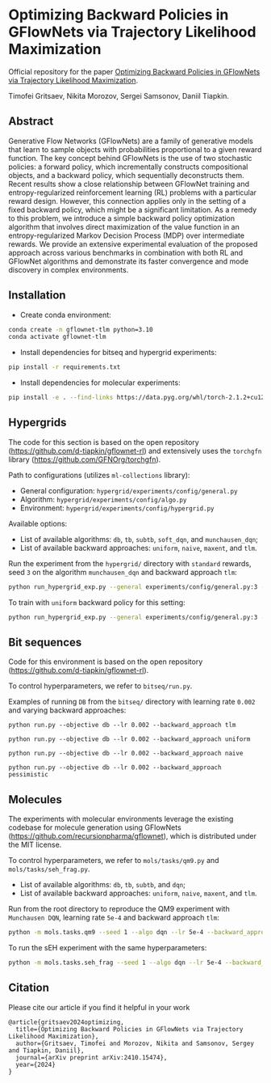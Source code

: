 # Optimizing Backward Policies in GFlowNets via Trajectory Likelihood Maximization

Official repository for the paper [Optimizing Backward Policies in GFlowNets via Trajectory Likelihood Maximization](https://arxiv.org/abs/2410.15474).

Timofei Gritsaev, Nikita Morozov, Sergei Samsonov, Daniil Tiapkin.

## Abstract
Generative Flow Networks (GFlowNets) are a family of generative models that learn to sample objects with probabilities proportional to a given reward function. 
The key concept behind GFlowNets is the use of two stochastic policies: a forward policy, which incrementally constructs compositional objects, and a backward policy, which sequentially deconstructs them. 
Recent results show a close relationship between GFlowNet training and entropy-regularized reinforcement learning (RL) problems with a particular reward design. 
However, this connection applies only in the setting of a fixed backward policy, which might be a significant limitation. 
As a remedy to this problem, we introduce a simple backward policy optimization algorithm that involves direct maximization of the value function in an entropy-regularized Markov Decision Process (MDP) over intermediate rewards. 
We provide an extensive experimental evaluation of the proposed approach across various benchmarks in combination with both RL and GFlowNet algorithms and demonstrate its faster convergence and mode discovery in complex environments.

## Installation

- Create conda environment:

```sh
conda create -n gflownet-tlm python=3.10
conda activate gflownet-tlm
```

- Install dependencies for bitseq and hypergrid experiments:

```sh
pip install -r requirements.txt
```

- Install dependencies for molecular experiments:
```sh
pip install -e . --find-links https://data.pyg.org/whl/torch-2.1.2+cu121.html
```

## Hypergrids

The code for this section is based on the open repository (https://github.com/d-tiapkin/gflownet-rl) and extensively uses the `torchgfn` library (https://github.com/GFNOrg/torchgfn).

Path to configurations (utilizes `ml-collections` library):
- General configuration: `hypergrid/experiments/config/general.py`
- Algorithm: `hypergrid/experiments/config/algo.py`
- Environment: `hypergrid/experiments/config/hypergrid.py`

Available options:
- List of available algorithms: `db`, `tb`, `subtb`, `soft_dqn`, and `munchausen_dqn`;
- List of available backward approaches: `uniform`, `naive`, `maxent`, and `tlm`.

Run the experiment from the `hypergrid/` directory with `standard` rewards, seed `3` on the algorithm `munchausen_dqn` and backward approach `tlm`:
```bash
python run_hypergrid_exp.py --general experiments/config/general.py:3 --env experiments/config/hypergrid.py:standard --algo experiments/config/algo.py:munchausen_dqn --algo.backward_approach tlm
```
To train with `uniform` backward policy for this setting:
```bash
python run_hypergrid_exp.py --general experiments/config/general.py:3 --env experiments/config/hypergrid.py:standard --algo experiments/config/algo.py:munchausen_dqn --algo.backward_approach uniform
```

## Bit sequences

Code for this environment is based on the open repository (https://github.com/d-tiapkin/gflownet-rl).

To control hyperparameters, we refer to `bitseq/run.py`.

Examples of running `DB` from the `bitseq/` directory with learning rate `0.002` and varying backward approaches:

```
python run.py --objective db --lr 0.002 --backward_approach tlm
```

```
python run.py --objective db --lr 0.002 --backward_approach uniform
```

```
python run.py --objective db --lr 0.002 --backward_approach naive
```

```
python run.py --objective db --lr 0.002 --backward_approach pessimistic
```

## Molecules

The experiments with molecular environments leverage the existing codebase for molecule generation using GFlowNets (https://github.com/recursionpharma/gflownet), which is distributed under the MIT license.

To control hyperparameters, we refer to `mols/tasks/qm9.py` and `mols/tasks/seh_frag.py`.

- List of available algorithms: `db`, `tb`, `subtb`, and `dqn`;
- List of available backward approaches: `uniform`, `naive`, `maxent`, and `tlm`.

Run from the root directory to reproduce the QM9 experiment with `Munchausen DQN`, learning rate `5e-4` and backward approach `tlm`:
```bash
python -m mols.tasks.qm9 --seed 1 --algo dqn --lr 5e-4 --backward_approach tlm
```
To run the sEH experiment with the same hyperparameters:
```bash
python -m mols.tasks.seh_frag --seed 1 --algo dqn --lr 5e-4 --backward_approach tlm
```

## Citation

Please cite our article if you find it helpful in your work
```
@article{gritsaev2024optimizing,
  title={Optimizing Backward Policies in GFlowNets via Trajectory Likelihood Maximization},
  author={Gritsaev, Timofei and Morozov, Nikita and Samsonov, Sergey and Tiapkin, Daniil},
  journal={arXiv preprint arXiv:2410.15474},
  year={2024}
}
```
